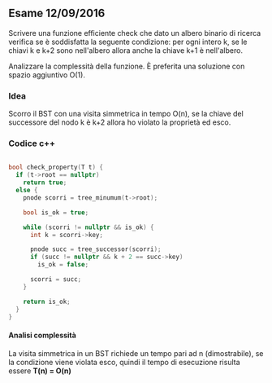## Esame 12/09/2016

Scrivere una funzione efficiente check che dato un albero binario di ricerca verifica se è soddisfatta la seguente condizione: per ogni intero k, se le chiavi k e k+2 sono nell'albero allora anche la chiave k+1 è nell'albero.

Analizzare la complessità della funzione. È preferita una soluzione con spazio aggiuntivo O(1).

### Idea

Scorro il BST con una visita simmetrica in tempo O(n), se la chiave del successore del nodo k è k+2 allora ho violato la proprietà ed esco. 

### Codice c++

```c++

bool check_property(T t) {
  if (t->root == nullptr)
    return true;
  else {
    pnode scorri = tree_minumum(t->root);

    bool is_ok = true;

    while (scorri != nullptr && is_ok) {
      int k = scorri->key;

      pnode succ = tree_successor(scorri);
      if (succ != nullptr && k + 2 == succ->key)
        is_ok = false;

      scorri = succ;
    }

    return is_ok;
  }
}
```

#### Analisi complessità

La visita simmetrica in un BST richiede un tempo pari ad n (dimostrabile), se la condizione viene violata esco, quindi il tempo di esecuzione risulta essere **T(n) = O(n)**